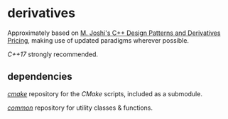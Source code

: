 # derivatives
Approximately based on [M. Joshi's C++ Design Patterns and Derivatives Pricing](https://www.amazon.com/Patterns-Derivatives-Pricing-Mathematics-Finance/dp/0521721628), making use of updated paradigms wherever possible.

*C++17* strongly recommended.

## dependencies
[*cmake*](https://github.com/andleb/cmake) repository for the *CMake* scripts, included as a submodule.

[*common*](https://github.com/andleb/common) repository for utility classes & functions.
